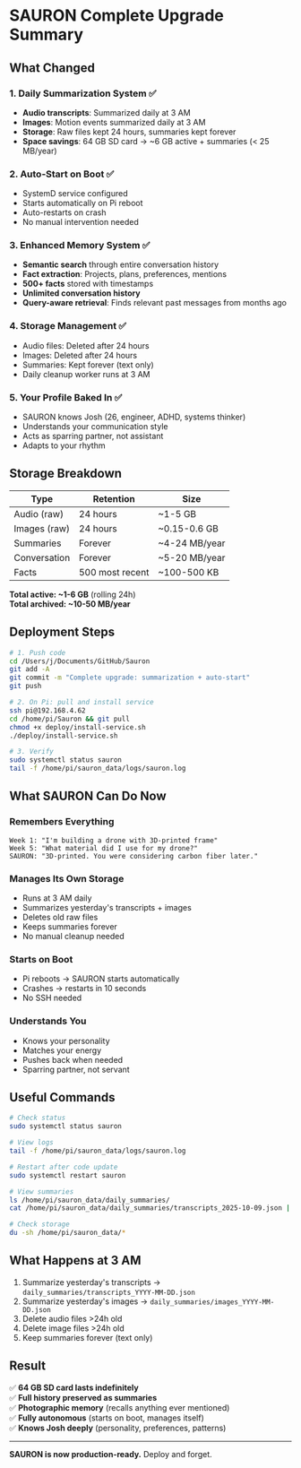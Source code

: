 # SAURON Complete Upgrade Summary

## What Changed

### 1. **Daily Summarization System** ✅
- **Audio transcripts**: Summarized daily at 3 AM
- **Images**: Motion events summarized daily at 3 AM
- **Storage**: Raw files kept 24 hours, summaries kept forever
- **Space savings**: 64 GB SD card → ~6 GB active + summaries (< 25 MB/year)

### 2. **Auto-Start on Boot** ✅
- SystemD service configured
- Starts automatically on Pi reboot
- Auto-restarts on crash
- No manual intervention needed

### 3. **Enhanced Memory System** ✅
- **Semantic search** through entire conversation history
- **Fact extraction**: Projects, plans, preferences, mentions
- **500+ facts** stored with timestamps
- **Unlimited conversation history**
- **Query-aware retrieval**: Finds relevant past messages from months ago

### 4. **Storage Management** ✅
- Audio files: Deleted after 24 hours
- Images: Deleted after 24 hours  
- Summaries: Kept forever (text only)
- Daily cleanup worker runs at 3 AM

### 5. **Your Profile Baked In** ✅
- SAURON knows Josh (26, engineer, ADHD, systems thinker)
- Understands your communication style
- Acts as sparring partner, not assistant
- Adapts to your rhythm

## Storage Breakdown

| Type | Retention | Size |
|------|-----------|------|
| Audio (raw) | 24 hours | ~1-5 GB |
| Images (raw) | 24 hours | ~0.15-0.6 GB |
| Summaries | Forever | ~4-24 MB/year |
| Conversation | Forever | ~5-20 MB/year |
| Facts | 500 most recent | ~100-500 KB |

**Total active: ~1-6 GB** (rolling 24h)  
**Total archived: ~10-50 MB/year**

## Deployment Steps

```bash
# 1. Push code
cd /Users/j/Documents/GitHub/Sauron
git add -A
git commit -m "Complete upgrade: summarization + auto-start"
git push

# 2. On Pi: pull and install service
ssh pi@192.168.4.62
cd /home/pi/Sauron && git pull
chmod +x deploy/install-service.sh
./deploy/install-service.sh

# 3. Verify
sudo systemctl status sauron
tail -f /home/pi/sauron_data/logs/sauron.log
```

## What SAURON Can Do Now

### Remembers Everything
```
Week 1: "I'm building a drone with 3D-printed frame"
Week 5: "What material did I use for my drone?"
SAURON: "3D-printed. You were considering carbon fiber later."
```

### Manages Its Own Storage
- Runs at 3 AM daily
- Summarizes yesterday's transcripts + images
- Deletes old raw files
- Keeps summaries forever
- No manual cleanup needed

### Starts on Boot
- Pi reboots → SAURON starts automatically
- Crashes → restarts in 10 seconds
- No SSH needed

### Understands You
- Knows your personality
- Matches your energy
- Pushes back when needed
- Sparring partner, not servant

## Useful Commands

```bash
# Check status
sudo systemctl status sauron

# View logs
tail -f /home/pi/sauron_data/logs/sauron.log

# Restart after code update
sudo systemctl restart sauron

# View summaries
ls /home/pi/sauron_data/daily_summaries/
cat /home/pi/sauron_data/daily_summaries/transcripts_2025-10-09.json | jq '.summary'

# Check storage
du -sh /home/pi/sauron_data/*
```

## What Happens at 3 AM

1. Summarize yesterday's transcripts → `daily_summaries/transcripts_YYYY-MM-DD.json`
2. Summarize yesterday's images → `daily_summaries/images_YYYY-MM-DD.json`
3. Delete audio files >24h old
4. Delete image files >24h old
5. Keep summaries forever (text only)

## Result

✅ **64 GB SD card lasts indefinitely**  
✅ **Full history preserved as summaries**  
✅ **Photographic memory** (recalls anything ever mentioned)  
✅ **Fully autonomous** (starts on boot, manages itself)  
✅ **Knows Josh deeply** (personality, preferences, patterns)

---

**SAURON is now production-ready.** Deploy and forget.

